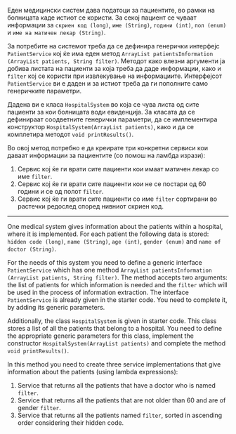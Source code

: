 Еден медицински систем дава податоци за пациентите, во рамки на болницата каде истиот се користи. За секој пациент се чуваат информации за `скриен код (long)`, `име (String)`, `години (int)`, `пол (enum)` и `име на матичен лекар (String)`.

За потребите на системот треба да се дефинира генерички интерфејс `PatientService` кој ќе има еден метод `ArrayList patientsInformation (ArrayList patients, String filter)`. Методот како влезни аргументи ја добива листата на пациенти за која треба да даде информации, како и `filter` кој се користи при извлекување на информациите. Интерфејсот `PatientService` ви е даден и за истиот треба да ги пополните само генеричките параметри.

Дадена ви е класа `HospitalSystem` во која се чува листа од сите пациенти за кои болницата води евиденција. За класата да се дефинираат соодветните генерички параметри, да се имплементира конструктор `HospitalSystem(ArrayList patients)`, како и да се комплетира методот `void printResults()`.

Во овој метод потребно е да креирате три конкретни сервиси кои даваат информации за пациентите (со помош на ламбда изрази):

1. Сервис кој ќе ги врати сите пациенти кои имаат матичен лекар со име `filter`.
2. Сервис кој ќе ги врати сите пациенти кои не се постари од 60 години и се од полот `filter`.
3. Сервис кој ќе ги врати сите пациенти со име `filter` сортирани во растечки редослед според нивниот скриен код.


----------

One medical system gives information about the patients within a hospital, where it is implemented. For each patient the following data is stored: `hidden code (long)`, `name (String)`, `age (int)`, `gender (enum)` and `name of doctor (String)`.

For the needs of this system you need to define a generic interface `PatientService` which has one method `ArrayList patientsInformation (ArrayList patients, String filter)`. The method accepts two arguments: the list of patients for which information is needed and the `filter` which will be used in the process of information extraction. The interface `PatientService` is already given in the starter code. You need to complete it, by adding its generic parameters.

Additionally, the class `HospitalSystem` is given in starter code. This class stores a list of all the patients that belong to a hospital. You need to define the appropriate generic parameters for this class, implement the constructor `HospitalSystem(ArrayList patients)` and complete the method `void printResults()`.

In this method you need to create three service implementations that give information about the patients (using lambda expressions):

1. Service that returns all the patients that have a doctor who is named `filter`.
2. Service that returns all the patients that are not older than 60 and are of gender `filter`.
3. Service that returns all the patients named `filter`, sorted in ascending order considering their hidden code.

 